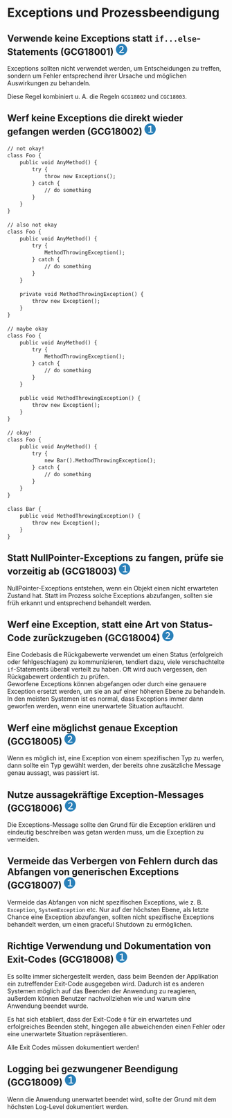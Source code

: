 # Exceptions und Prozessbeendigung

## Verwende keine Exceptions statt `if...else`-Statements (GCG18001) <img src="/img/2.png" alt="recommendation level 2" />
Exceptions sollten nicht verwendet werden, um Entscheidungen zu treffen, sondern
um Fehler entsprechend ihrer Ursache und möglichen Auswirkungen zu behandeln.

Diese Regel kombiniert u. A. die Regeln `GCG18002` und `CGC18003`.

## Werf keine Exceptions die direkt wieder gefangen werden (GCG18002) <img src="/img/1.png" alt="recommendation level 1" />
```
// not okay!
class Foo {
    public void AnyMethod() {
        try {
            throw new Exceptions();
        } catch {
            // do something
        }
    }
}

// also not okay
class Foo {
    public void AnyMethod() {
        try {
            MethodThrowingException();
        } catch {
            // do something
        }
    }
    
    private void MethodThrowingException() {
        throw new Exception();
    }
}

// maybe okay
class Foo {
    public void AnyMethod() {
        try {
            MethodThrowingException();
        } catch {
            // do something
        }
    }
    
    public void MethodThrowingException() {
        throw new Exception();
    }
}

// okay!
class Foo {
    public void AnyMethod() {
        try {
            new Bar().MethodThrowingException();
        } catch {
            // do something
        }
    }
}

class Bar {
    public void MethodThrowingException() {
        throw new Exception();
    }
}
```

## Statt NullPointer-Exceptions zu fangen, prüfe sie vorzeitig ab  (GCG18003) <img src="/img/1.png" alt="recommendation level 1" />
NullPointer-Exceptions entstehen, wenn ein Objekt einen nicht erwarteten Zustand
hat. Statt im Prozess solche Exceptions abzufangen, sollten sie früh erkannt und
entsprechend behandelt werden.

## Werf eine Exception, statt eine Art von Status-Code zurückzugeben (GCG18004) <img src="/img/2.png" alt="recommendation level 2" />
Eine Codebasis die Rückgabewerte verwendet um einen Status (erfolgreich oder
fehlgeschlagen) zu kommunizieren, tendiert dazu, viele verschachtelte
`if`-Statements überall verteilt zu haben. Oft wird auch vergessen, den
Rückgabewert ordentlich zu prüfen.  
Geworfene Exceptions können abgefangen oder durch eine genauere Exception
ersetzt werden, um sie an auf einer höheren Ebene zu behandeln. In den meisten
Systemen ist es normal, dass Exceptions immer dann geworfen werden, wenn eine
unerwartete Situation auftaucht.

## Werf eine möglichst genaue Exception (GCG18005) <img src="/img/2.png" alt="recommendation level 2" />
Wenn es möglich ist, eine Exception von einem spezifischen Typ zu werfen,
dann sollte ein Typ gewählt werden, der bereits ohne zusätzliche Message
genau aussagt, was passiert ist.

## Nutze aussagekräftige Exception-Messages (GCG18006) <img src="/img/2.png" alt="recommendation level 2" />
Die Exceptions-Message sollte den Grund für die Exception erklären und eindeutig
beschreiben was getan werden muss, um die Exception zu vermeiden.

## Vermeide das Verbergen von Fehlern durch das Abfangen von generischen Exceptions (GCG18007) <img src="/img/1.png" alt="recommendation level 1" />
Vermeide das Abfangen von nicht spezifischen Exceptions, wie z. B. `Exception`,
`SystemException` etc. Nur auf der höchsten Ebene, als letzte Chance eine
Exception abzufangen, sollten nicht spezifische Exceptions behandelt werden,
um einen graceful Shutdown zu ermöglichen.

## Richtige Verwendung und Dokumentation von Exit-Codes (GCG18008) <img src="/img/1.png" alt="recommendation level 1" />
Es sollte immer sichergestellt werden, dass beim Beenden der Applikation ein
zutreffender Exit-Code ausgegeben wird. Dadurch ist es anderen Systemen möglich
auf das Beenden der Anwendung zu reagieren, außerdem können Benutzer
nachvollziehen wie und warum eine Anwendung beendet wurde.

Es hat sich etabliert, dass der Exit-Code `0` für ein erwartetes und
erfolgreiches Beenden steht, hingegen alle abweichenden einen Fehler oder
eine unerwartete Situation repräsentieren.

Alle Exit Codes müssen dokumentiert werden!

## Logging bei gezwungener Beendigung (GCG18009) <img src="/img/1.png" alt="recommendation level 1" />
Wenn die Anwendung unerwartet beendet wird, sollte der Grund mit dem
höchsten Log-Level dokumentiert werden.
